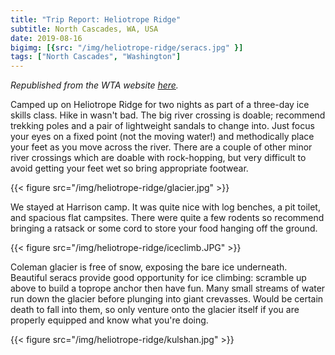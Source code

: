 ```yaml
---
title: "Trip Report: Heliotrope Ridge"
subtitle: North Cascades, WA, USA
date: 2019-08-16
bigimg: [{src: "/img/heliotrope-ridge/seracs.jpg" }]
tags: ["North Cascades", "Washington"]
---
```


*Republished from the WTA website [here](https://www.wta.org/go-hiking/trip_report.2019-08-19.5236429342).*

Camped up on Heliotrope Ridge for two nights as part of a three-day ice skills class.
Hike in wasn't bad.
The big river crossing is doable; recommend trekking poles and a pair of lightweight sandals to change into.
Just focus your eyes on a fixed point (not the moving water!) and methodically place your feet as you move across the river.
There are a couple of other minor river crossings which are doable with rock-hopping, but very difficult to avoid getting your feet wet so bring appropriate footwear.

{{< figure src="/img/heliotrope-ridge/glacier.jpg" >}}

We stayed at Harrison camp.
It was quite nice with log benches, a pit toilet, and spacious flat campsites.
There were quite a few rodents so recommend bringing a ratsack or some cord to store your food hanging off the ground.

{{< figure src="/img/heliotrope-ridge/iceclimb.JPG" >}}

Coleman glacier is free of snow, exposing the bare ice underneath.
Beautiful seracs provide good opportunity for ice climbing: scramble up above to build a toprope anchor then have fun.
Many small streams of water run down the glacier before plunging into giant crevasses.
Would be certain death to fall into them, so only venture onto the glacier itself if you are properly equipped and know what you're doing.

{{< figure src="/img/heliotrope-ridge/kulshan.jpg" >}}
